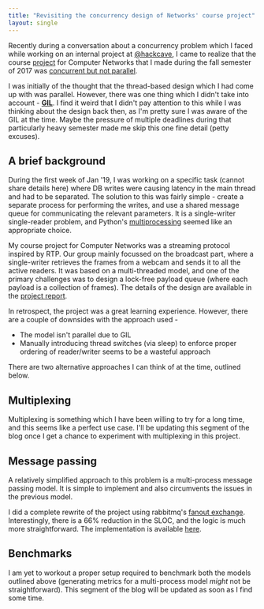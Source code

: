 ```yaml
---
title: "Revisiting the concurrency design of Networks' course project"
layout: single
---
```


Recently during a conversation about a concurrency problem which I faced while
working on an internal project at [@hackcave](https://github.com/hackcave/), I
came to realize that the course
[project](https://github.com/shivansh/videoStream) for Computer Networks that I
made during the fall semester of 2017 was [concurrent but not
parallel](https://stackoverflow.com/a/1050257/5107319).

I was initially of the thought that the thread-based design which I had come up
with was parallel. However, there was one thing which I didn't take into
account - [**GIL**](https://wiki.python.org/moin/GlobalInterpreterLock). I find
it weird that I didn't pay attention to this while I was thinking about the
design back then, as I'm pretty sure I was aware of the GIL at the time. Maybe
the pressure of multiple deadlines during that particularly heavy semester made
me skip this one fine detail (petty excuses).

## A brief background
During the first week of Jan '19, I was working on a specific task (cannot
share details here) where DB writes were causing latency in the main thread and
had to be separated. The solution to this was fairly simple - create a separate
process for performing the writes, and use a shared message queue for
communicating the relevant parameters. It is a single-writer single-reader
problem, and Python's
[multiprocessing](https://docs.python.org/2/library/multiprocessing.html)
seemed like an appropriate choice.

My course project for Computer Networks was a streaming protocol inspired by
RTP. Our group mainly focussed on the broadcast part, where a single-writer
retrieves the frames from a webcam and sends it to all the active readers. It
was based on a multi-threaded model, and one of the primary challenges was to
design a lock-free payload queue (where each payload is a collection of
frames). The details of the design are available in the [project
report](https://github.com/shivansh/videoStream/blob/master/report/cs425-mini-project.pdf).

In retrospect, the project was a great learning experience. However, there are
a couple of downsides with the approach used -

- The model isn't parallel due to GIL
- Manually introducing thread switches (via sleep) to enforce proper ordering
  of reader/writer seems to be a wasteful approach

There are two alternative approaches I can think of at the time, outlined
below.

## Multiplexing
Multiplexing is something which I have been willing to try for a long time, and
this seems like a perfect use case. I'll be updating this segment of the blog
once I get a chance to experiment with multiplexing in this project.

## Message passing
A relatively simplified approach to this problem is a multi-process message
passing model. It is simple to implement and also circumvents the issues in the
previous model.

I did a complete rewrite of the project using rabbitmq's [fanout
exchange](https://www.rabbitmq.com/tutorials/tutorial-three-python.html).
Interestingly, there is a 66% reduction in the SLOC, and the logic is much more
straightforward. The implementation is available
[here](https://github.com/shivansh/parallel-video-streaming).

## Benchmarks
I am yet to workout a proper setup required to benchmark both the models
outlined above (generating metrics for a multi-process model _might_ not be
straightforward). This segment of the blog will be updated as soon as I find
some time.
